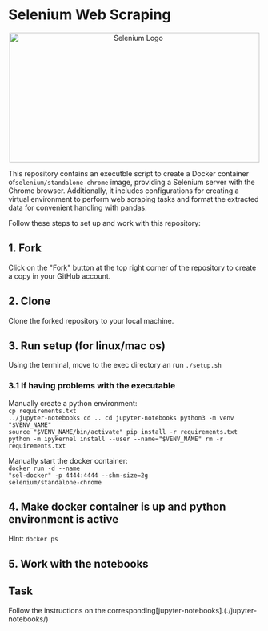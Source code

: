# Selenium Web Scraping

<div align="center">
  <img src="https://upload.wikimedia.org/wikipedia/commons/9/9f/Selenium_logo.svg" alt="Selenium Logo" width="500" height="259">
</div>



This repository contains an executble script to create a Docker container of`selenium/standalone-chrome` image, providing a Selenium server with the Chrome browser. Additionally, it includes configurations for creating a virtual environment to perform web scraping tasks and format the extracted data for convenient handling with pandas.


Follow these steps to set up and work with this repository:

## 1. Fork

Click on the "Fork" button at the top right corner of the repository to create a copy in your GitHub account.

## 2. Clone

Clone the forked repository to your local machine.

## 3. Run setup (for linux/mac os)
Using the terminal, move to the exec directory an run 
<code>./setup.sh</code>

### 3.1 If having problems with the executable
Manually create a python environment:
<br>
<code>cp requirements.txt ../jupyter-notebooks
cd ..
cd jupyter-notebooks
python3 -m venv "$VENV_NAME"
source "$VENV_NAME/bin/activate"
pip install -r requirements.txt
python -m ipykernel install --user --name="$VENV_NAME"
rm -r requirements.txt</code>

Manually start the docker container:
<br>
<code>docker run -d --name "sel-docker" -p 4444:4444 --shm-size=2g selenium/standalone-chrome</code>


## 4. Make docker container is up and python environment is active
Hint: <code>docker ps</code>

## 5. Work with the notebooks

## Task
Follow the instructions on the corresponding[jupyter-notebooks].(./jupyter-notebooks/)